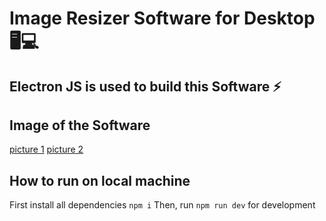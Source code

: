 # Image Resizer Software for Desktop 🖥💻
## Electron JS is used to build this Software ⚡

## Image of the Software
[picture 1](./github/images/picture.png)
[picture 2](./github/images/picture02.png)

## How to run on local machine
First install all dependencies `npm i`
Then, run `npm run dev` for development